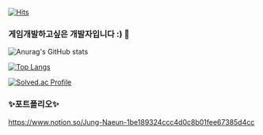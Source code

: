 [![Hits](https://hits.seeyoufarm.com/api/count/incr/badge.svg?url=https%3A%2F%2Fgithub.com%2Fnaeun0203&count_bg=%23FFDE00&title_bg=%23FFA900&icon=&icon_color=%23EFEFEF&title=hits&edge_flat=false)](https://hits.seeyoufarm.com)
### 게임개발하고싶은 개발자입니다 :) 👋
![Anurag's GitHub stats](https://github-readme-stats.vercel.app/api?username=naeun0203&count_private=true)

[![Top Langs](https://github-readme-stats.vercel.app/api/top-langs/?username=naeun0203&layout=compact)](https://github.com/anuraghazra/github-readme-stats)


[![Solved.ac Profile](http://mazassumnida.wtf/api/v2/generate_badge?boj=naeun0203)](https://solved.ac/naeun0203/)

### ✨포트폴리오✨
https://www.notion.so/Jung-Naeun-1be189324ccc4d0c8b01fee67385d4cc
<!--
**naeun0203/naeun0203** is a ✨ _special_ ✨ repository because its `README.md` (this file) appears on your GitHub profile.

Here are some ideas to get you started:

- 🔭 I’m currently working on ...
- 🌱 I’m currently learning ...
- 👯 I’m looking to collaborate on ...
- 🤔 I’m looking for help with ...
- 💬 Ask me about ...
- 📫 How to reach me: ...
- 😄 Pronouns: ...
- ⚡ Fun fact: ...
-->
